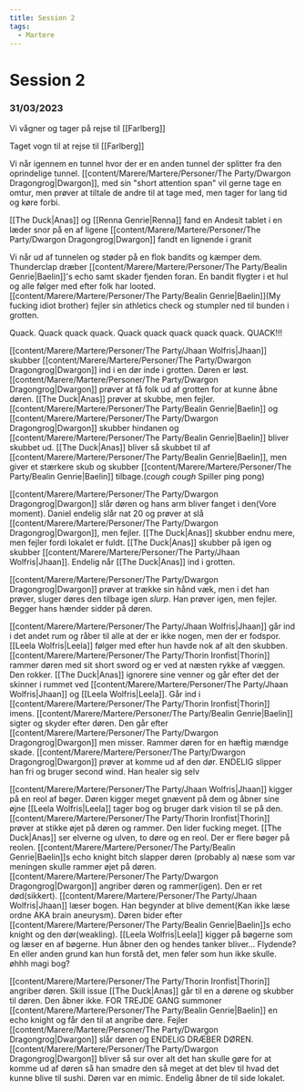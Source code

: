 ```yaml
---
title: Session 2
tags:
  - Martere
---
```

# Session 2
### 31/03/2023

Vi vågner og tager på rejse til [[Farlberg]]

Taget vogn til at rejse til [[Farlberg]]

Vi når igennem en tunnel hvor der er en anden tunnel der splitter fra den oprindelige tunnel. [[content/Marere/Martere/Personer/The Party/Dwargon Dragongrog|Dwargon]], med sin "short attention span" vil gerne tage en omtur, men prøver at tiltale de andre til at tage med, men tager for lang tid og køre forbi.

[[The Duck|Anas]] og [[Renna Genrie|Renna]] fand en Andesit tablet i en læder snor på en af ligene
[[content/Marere/Martere/Personer/The Party/Dwargon Dragongrog|Dwargon]] fandt en lignende i granit 

Vi når ud af tunnelen og støder på en flok bandits og kæmper dem. Thunderclap dræber [[content/Marere/Martere/Personer/The Party/Bealin Genrie|Baelin]]'s echo samt skader fjenden foran. En bandit flygter i et hul og alle følger med efter folk har looted. [[content/Marere/Martere/Personer/The Party/Bealin Genrie|Baelin]](My fucking idiot brother) fejler sin athletics check og stumpler ned til bunden i grotten.

Quack. Quack quack quack. Quack quack quack quack quack. QUACK!!!

[[content/Marere/Martere/Personer/The Party/Jhaan Wolfris|Jhaan]] skubber [[content/Marere/Martere/Personer/The Party/Dwargon Dragongrog|Dwargon]] ind i en dør inde i grotten. Døren er løst. [[content/Marere/Martere/Personer/The Party/Dwargon Dragongrog|Dwargon]] prøver at få folk ud af grotten for at kunne åbne døren. [[The Duck|Anas]] prøver at skubbe, men fejler. [[content/Marere/Martere/Personer/The Party/Bealin Genrie|Baelin]] og [[content/Marere/Martere/Personer/The Party/Dwargon Dragongrog|Dwargon]] skubber hindanen og [[content/Marere/Martere/Personer/The Party/Bealin Genrie|Baelin]] bliver skubbet ud. [[The Duck|Anas]] bliver så skubbet til af [[content/Marere/Martere/Personer/The Party/Bealin Genrie|Baelin]], men giver et stærkere skub og skubber [[content/Marere/Martere/Personer/The Party/Bealin Genrie|Baelin]] tilbage.(*cough cough* Spiller ping pong)

[[content/Marere/Martere/Personer/The Party/Dwargon Dragongrog|Dwargon]] slår døren og hans arm bliver fanget i den(Vore moment). Daniel endelig slår nat 20 og prøver at slå [[content/Marere/Martere/Personer/The Party/Dwargon Dragongrog|Dwargon]], men fejler. [[The Duck|Anas]] skubber endnu mere, men fejler fordi lokalet er fuldt. [[The Duck|Anas]] skubber på igen og skubber [[content/Marere/Martere/Personer/The Party/Jhaan Wolfris|Jhaan]]. Endelig når [[The Duck|Anas]] ind i grotten.

[[content/Marere/Martere/Personer/The Party/Dwargon Dragongrog|Dwargon]] prøver at trække sin hånd væk, men i det han prøver, sluger døres den tilbage igen *slurp*. Han prøver igen, men fejler. Begger hans hænder sidder på døren.

[[content/Marere/Martere/Personer/The Party/Jhaan Wolfris|Jhaan]] går ind i det andet rum og råber til alle at der er ikke nogen, men der er fodspor. [[Leela Wolfris|Leela]] følger med efter hun havde nok af alt den skubben.
[[content/Marere/Martere/Personer/The Party/Thorin Ironfist|Thorin]] rammer døren med sit short sword og er ved at næsten rykke af væggen. Den rokker.
[[The Duck|Anas]] ignorere sine venner og går efter det der skinner i rummet ved [[content/Marere/Martere/Personer/The Party/Jhaan Wolfris|Jhaan]] og [[Leela Wolfris|Leela]]. Går ind i [[content/Marere/Martere/Personer/The Party/Thorin Ironfist|Thorin]] imens.
[[content/Marere/Martere/Personer/The Party/Bealin Genrie|Baelin]] sigter og skyder efter døren. Den går efter [[content/Marere/Martere/Personer/The Party/Dwargon Dragongrog|Dwargon]] men misser. Rammer døren for en hæftig mændge skade.
[[content/Marere/Martere/Personer/The Party/Dwargon Dragongrog|Dwargon]] prøver at komme ud af den dør. ENDELIG slipper han fri og bruger second wind. Han healer sig selv

[[content/Marere/Martere/Personer/The Party/Jhaan Wolfris|Jhaan]] kigger på en reol af bøger.
Døren kigger meget gnævent på dem og åbner sine øjne
[[Leela Wolfris|Leela]] tager bog og bruger dark vision til se på den. [[content/Marere/Martere/Personer/The Party/Thorin Ironfist|Thorin]] prøver at stikke øjet på døren og rammer. Den lider fucking meget. 
[[The Duck|Anas]] ser elverne og ulven, to døre og en reol. Der er flere bøger på reolen.
[[content/Marere/Martere/Personer/The Party/Bealin Genrie|Baelin]]s echo knight bitch slapper døren (probably a) næse som var meningen skulle rammer øjet på døren.
[[content/Marere/Martere/Personer/The Party/Dwargon Dragongrog|Dwargon]] angriber døren og rammer(igen). Den er ret død(sikkert).
[[content/Marere/Martere/Personer/The Party/Jhaan Wolfris|Jhaan]] læser bogen. Han begynder at blive dement(Kan ikke læse ordne AKA brain aneurysm).
Døren bider efter [[content/Marere/Martere/Personer/The Party/Bealin Genrie|Baelin]]s echo knight og den dør(weakling).
[[Leela Wolfris|Leela]] kigger på bøgerne som og læser en af bøgerne. Hun åbner den og hendes tanker bliver... Flydende? En eller anden grund kan hun forstå det, men føler som hun ikke skulle. øhhh magi bog?

[[content/Marere/Martere/Personer/The Party/Thorin Ironfist|Thorin]] angriber døren. Skill issue
[[The Duck|Anas]] går til en a dørene og skubber til døren. Den åbner ikke.
FOR TREJDE GANG summoner [[content/Marere/Martere/Personer/The Party/Bealin Genrie|Baelin]] en echo knight og får den til at angribe døre. Fejler
[[content/Marere/Martere/Personer/The Party/Dwargon Dragongrog|Dwargon]] slår døren og ENDELIG DRÆBER DØREN. [[content/Marere/Martere/Personer/The Party/Dwargon Dragongrog|Dwargon]] bliver så sur over alt det han skulle gøre for at komme ud af døren så han smadre den så meget at det blev til hvad det kunne blive til sushi. Døren var en mimic. Endelig åbner de til side lokalet.